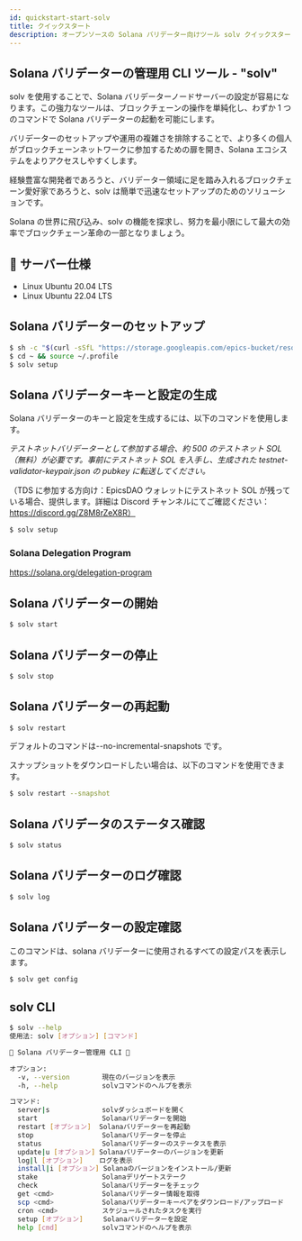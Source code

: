 ```yaml
---
id: quickstart-start-solv
title: クイックスタート
description: オープンソースの Solana バリデーター向けツール solv クイックスタート
---
```


## Solana バリデーターの管理用 CLI ツール - "solv"

solv を使用することで、Solana バリデーターノードサーバーの設定が容易になります。この強力なツールは、ブロックチェーンの操作を単純化し、わずか 1 つのコマンドで Solana バリデーターの起動を可能にします。

バリデーターのセットアップや運用の複雑さを排除することで、より多くの個人がブロックチェーンネットワークに参加するための扉を開き、Solana エコシステムをよりアクセスしやすくします。

経験豊富な開発者であろうと、バリデーター領域に足を踏み入れるブロックチェーン愛好家であろうと、solv は簡単で迅速なセットアップのためのソリューションです。

Solana の世界に飛び込み、solv の機能を探求し、努力を最小限にして最大の効率でブロックチェーン革命の一部となりましょう。

## 📖 サーバー仕様

- Linux Ubuntu 20.04 LTS
- Linux Ubuntu 22.04 LTS

## Solana バリデーターのセットアップ

```bash
$ sh -c "$(curl -sSfL "https://storage.googleapis.com/epics-bucket/resource/solv/v3.0.0/install")"
$ cd ~ && source ~/.profile
$ solv setup
```

## Solana バリデーターキーと設定の生成

Solana バリデーターのキーと設定を生成するには、以下のコマンドを使用します。

_テストネットバリデーターとして参加する場合、約 500 のテストネット SOL（無料）が必要です。事前にテストネット SOL を入手し、生成された testnet-validator-keypair.json の pubkey に転送してください。_

（TDS に参加する方向け：EpicsDAO ウォレットにテストネット SOL が残っている場合、提供します。詳細は Discord チャンネルにてご確認ください：https://discord.gg/Z8M8rZeX8R）

```bash
$ solv setup
```

### Solana Delegation Program

https://solana.org/delegation-program

## Solana バリデーターの開始

```bash
$ solv start
```

## Solana バリデーターの停止

```bash
$ solv stop
```

## Solana バリデーターの再起動

```bash
$ solv restart
```

デフォルトのコマンドは--no-incremental-snapshots です。

スナップショットをダウンロードしたい場合は、以下のコマンドを使用できます。

```bash
$ solv restart --snapshot
```

## Solana バリデータのステータス確認

```bash
$ solv status
```

## Solana バリデーターのログ確認

```bash
$ solv log
```

## Solana バリデーターの設定確認

このコマンドは、solana バリデーターに使用されるすべての設定パスを表示します。

```bash
$ solv get config
```

## solv CLI

```bash
$ solv --help
使用法: solv [オプション] [コマンド]

💎 Solana バリデーター管理用 CLI 💎

オプション:
  -v, --version        現在のバージョンを表示
  -h, --help           solvコマンドのヘルプを表示

コマンド:
  server|s             solvダッシュボードを開く
  start                Solanaバリデーターを開始
  restart [オプション]  Solanaバリデーターを再起動
  stop                 Solanaバリデーターを停止
  status               Solanaバリデーターのステータスを表示
  update|u [オプション] Solanaバリデーターのバージョンを更新
  log|l [オプション]    ログを表示
  install|i [オプション] Solanaのバージョンをインストール/更新
  stake                Solanaデリゲートステーク
  check                Solanaバリデーターをチェック
  get <cmd>            Solanaバリデーター情報を取得
  scp <cmd>            Solanaバリデーターキーペアをダウンロード/アップロード
  cron <cmd>           スケジュールされたタスクを実行
  setup [オプション]     Solanaバリデーターを設定
  help [cmd]           solvコマンドのヘルプを表示
```
